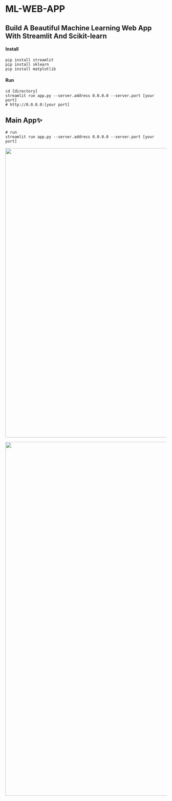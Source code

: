 # ML-WEB-APP
## Build A Beautiful Machine Learning Web App With Streamlit And Scikit-learn 

#### Install
```
pip install streamlit
pip install sklearn
pip install matplotlib
```

#### Run
```
cd [directory]
streamlit run app.py --server.address 0.0.0.0 --server.port [your port]
# http://0.0.0.0:[your port]
```
## Main App✨
```
# run
streamlit run app.py --server.address 0.0.0.0 --server.port [your port]
```

<p align="center">
    <img src='asset/main.gif?raw=1' width = '900' >
</p>






<p align='center'><img src='asset/vqgan.gif?raw=1' width = '1100' ></p>

